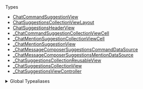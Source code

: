 <summary>Types</summary>

  - [ChatCommandSuggestionView](/ChatCommandSuggestionView)
  - [ChatSuggestionsCollectionViewLayout](/ChatSuggestionsCollectionViewLayout)
  - [ChatSuggestionsHeaderView](/ChatSuggestionsHeaderView)
  - [\_ChatCommandSuggestionCollectionViewCell](/_ChatCommandSuggestionCollectionViewCell)
  - [\_ChatMentionSuggestionCollectionViewCell](/_ChatMentionSuggestionCollectionViewCell)
  - [\_ChatMentionSuggestionView](/_ChatMentionSuggestionView)
  - [\_ChatMessageComposerSuggestionsCommandDataSource](/_ChatMessageComposerSuggestionsCommandDataSource)
  - [\_ChatMessageComposerSuggestionsMentionDataSource](/_ChatMessageComposerSuggestionsMentionDataSource)
  - [\_ChatSuggestionsCollectionReusableView](/_ChatSuggestionsCollectionReusableView)
  - [\_ChatSuggestionsCollectionView](/_ChatSuggestionsCollectionView)
  - [\_ChatSuggestionsViewController](/_ChatSuggestionsViewController)

</details>

<details>
<summary>Global Typealiases</summary>

  - [ChatCommandSuggestionCollectionViewCell](/ChatCommandSuggestionCollectionViewCell)
  - [ChatMentionSuggestionCollectionViewCell](/ChatMentionSuggestionCollectionViewCell)
  - [ChatMentionSuggestionView](/ChatMentionSuggestionView)
  - [ChatMessageComposerSuggestionsCommandDataSource](/ChatMessageComposerSuggestionsCommandDataSource)
  - [ChatMessageComposerSuggestionsMentionDataSource](/ChatMessageComposerSuggestionsMentionDataSource)
  - [ChatSuggestionsCollectionReusableView](/ChatSuggestionsCollectionReusableView)
  - [ChatSuggestionsCollectionView](/ChatSuggestionsCollectionView)
  - [ChatSuggestionsViewController](/ChatSuggestionsViewController)

</details>
